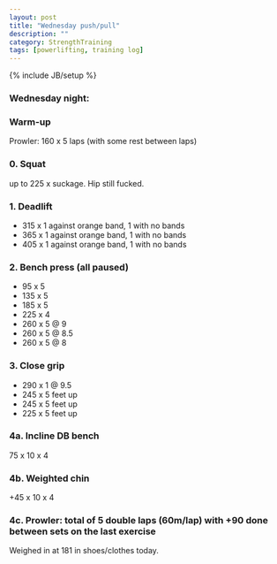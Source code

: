 ```yaml
---
layout: post
title: "Wednesday push/pull"
description: ""
category: StrengthTraining
tags: [powerlifting, training log]
---
```

{% include JB/setup %}

### Wednesday night:

### Warm-up

Prowler: 160 x 5 laps (with some rest between laps)

### 0. Squat
up to 225 x suckage. Hip still fucked.

### 1. Deadlift
* 315 x 1 against orange band, 1 with no bands
* 365 x 1 against orange band, 1 with no bands
* 405 x 1 against orange band, 1 with no bands

### 2. Bench press (all paused)
* 95 x 5
* 135 x 5
* 185 x 5
* 225 x 4
* 260 x 5 @ 9
* 260 x 5 @ 8.5
* 260 x 5 @ 8

### 3. Close grip
* 290 x 1 @ 9.5
* 245 x 5 feet up
* 245 x 5 feet up
* 225 x 5 feet up 

### 4a. Incline DB bench
75 x 10 x 4

### 4b. Weighted chin
+45 x 10 x 4

### 4c. Prowler: total of 5 double laps (60m/lap) with +90 done between sets on the last exercise

Weighed in at 181 in shoes/clothes today.